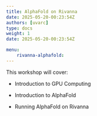 ```yaml
---
title: AlphaFold on Rivanna
date: 2025-05-20-00:23:54Z
authors: [uvarc]
type: docs 
weight: 1 
date: 2025-05-20-00:23:54Z

menu: 
    rivanna-alphafold:
---
```


This workshop will cover: 

- Introduction to GPU Computing

- Introduction to AlphaFold

- Running AlphaFold on Rivanna 
